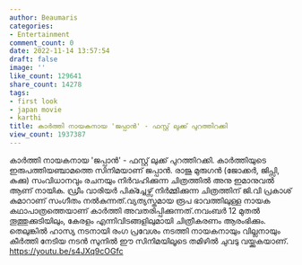 ```yaml
---
author: Beaumaris
categories:
- Entertainment
comment_count: 0
date: 2022-11-14 13:57:54
draft: false
image: ''
like_count: 129641
share_count: 14278
tags:
- first look
- japan movie
- karthi
title: കാർത്തി നായകനായ 'ജപ്പാൻ' - ഫസ്റ്റ് ലുക്ക് പുറത്തിറക്കി
view_count: 1937387
---
```


കാർത്തി നായകനായ 'ജപ്പാൻ' - ഫസ്റ്റ് ലുക്ക് പുറത്തിറക്കി. കാർത്തിയുടെ ഇരുപത്തിയഞ്ചാമത്തെ സിനിമയാണ് ജപ്പാൻ. രാജു മുരുഗൻ (ജോക്കർ, ജിപ്സി, കുക്കു) സംവിധാനവും രചനയും നിർവഹിക്കുന്ന ചിത്രത്തിൽ അനു ഇമാനുവൽ ആണ് നായിക. ഡ്രീം വാരിയർ പിക്ച്ചേഴ്സ് നിർമ്മിക്കുന്ന ചിത്രത്തിന് ജി.വി പ്രകാശ് കുമാറാണ് സംഗീതം നൽകുന്നത്.വ്യത്യസ്തമായ രൂപ ഭാവത്തിലുള്ള നായക കഥാപാത്രത്തെയാണ് കാർത്തി അവതരിപ്പിക്കുന്നത്.നവംബർ 12 മുതൽ തൂത്തുക്കുടിയിലും, കേരളം എന്നിവിടങ്ങളിലുമായി ചിത്രീകരണം ആരംഭിക്കും. തെലുങ്കിൽ ഹാസ്യ നടനായി രംഗ പ്രവേശം നടത്തി നായകനായും വില്ലനായും കീർത്തി നേടിയ നടൻ സുനിൽ ഈ സിനിമയിലൂടെ തമിഴിൽ ചുവടു വയ്ക്കുകയാണ്. https://youtu.be/s4JXq9cOGfc
